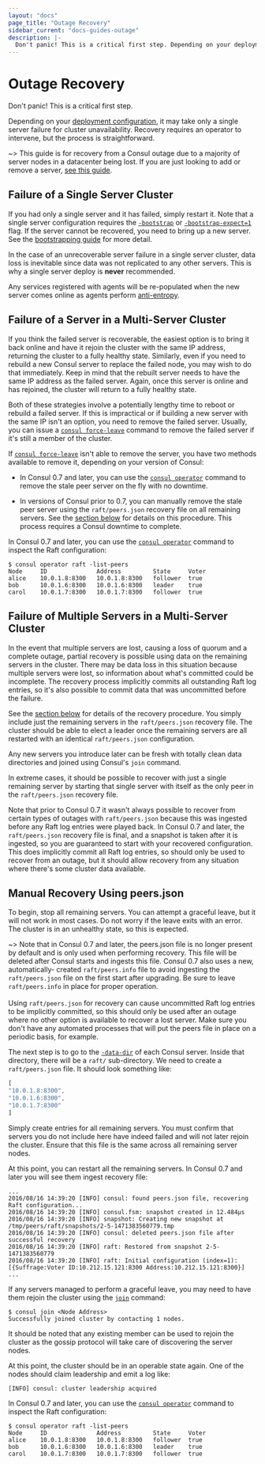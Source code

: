 ```yaml
---
layout: "docs"
page_title: "Outage Recovery"
sidebar_current: "docs-guides-outage"
description: |-
  Don't panic! This is a critical first step. Depending on your deployment configuration, it may take only a single server failure for cluster unavailability. Recovery requires an operator to intervene, but recovery is straightforward.
---
```


# Outage Recovery

Don't panic! This is a critical first step.

Depending on your
[deployment configuration](/docs/internals/consensus.html#deployment_table), it
may take only a single server failure for cluster unavailability. Recovery
requires an operator to intervene, but the process is straightforward.

~>  This guide is for recovery from a Consul outage due to a majority
of server nodes in a datacenter being lost. If you are just looking to
add or remove a server, [see this guide](/docs/guides/servers.html).

## Failure of a Single Server Cluster

If you had only a single server and it has failed, simply restart it.
Note that a single server configuration requires the
[`-bootstrap`](/docs/agent/options.html#_bootstrap) or
[`-bootstrap-expect=1`](/docs/agent/options.html#_bootstrap_expect) flag. If
the server cannot be recovered, you need to bring up a new server.
See the [bootstrapping guide](/docs/guides/bootstrapping.html) for more detail.

In the case of an unrecoverable server failure in a single server cluster, data
loss is inevitable since data was not replicated to any other servers. This is
why a single server deploy is **never** recommended.

Any services registered with agents will be re-populated when the new server
comes online as agents perform [anti-entropy](/docs/internals/anti-entropy.html).

## Failure of a Server in a Multi-Server Cluster

If you think the failed server is recoverable, the easiest option is to bring
it back online and have it rejoin the cluster with the same IP address, returning
the cluster to a fully healthy state. Similarly, even if you need to rebuild a
new Consul server to replace the failed node, you may wish to do that immediately.
Keep in mind that the rebuilt server needs to have the same IP address as the failed
server. Again, once this server is online and has rejoined, the cluster will return
to a fully healthy state.

Both of these strategies involve a potentially lengthy time to reboot or rebuild
a failed server. If this is impractical or if building a new server with the same
IP isn't an option, you need to remove the failed server. Usually, you can issue
a [`consul force-leave`](/docs/commands/force-leave.html) command to remove the failed
server if it's still a member of the cluster.

If [`consul force-leave`](/docs/commands/force-leave.html) isn't able to remove the
server, you have two methods available to remove it, depending on your version of Consul:

* In Consul 0.7 and later, you can use the [`consul operator`](/docs/commands/operator.html#raft-remove-peer)
command to remove the stale peer server on the fly with no downtime.

* In versions of Consul prior to 0.7, you can manually remove the stale peer
server using the `raft/peers.json` recovery file on all remaining servers. See
the [section below](#peers.json) for details on this procedure. This process
requires a Consul downtime to complete.

In Consul 0.7 and later, you can use the [`consul operator`](/docs/commands/operator.html#raft-list-peers)
command to inspect the Raft configuration:

```
$ consul operator raft -list-peers
Node     ID              Address         State     Voter
alice    10.0.1.8:8300   10.0.1.8:8300   follower  true
bob      10.0.1.6:8300   10.0.1.6:8300   leader    true
carol    10.0.1.7:8300   10.0.1.7:8300   follower  true
```

## Failure of Multiple Servers in a Multi-Server Cluster

In the event that multiple servers are lost, causing a loss of quorum and a
complete outage, partial recovery is possible using data on the remaining
servers in the cluster. There may be data loss in this situation because multiple
servers were lost, so information about what's committed could be incomplete.
The recovery process implicitly commits all outstanding Raft log entries, so
it's also possible to commit data that was uncommitted before the failure.

See the [section below](#peers.json) for details of the recovery procedure. You
simply include just the remaining servers in the `raft/peers.json` recovery file.
The cluster should be able to elect a leader once the remaining servers are all
restarted with an identical `raft/peers.json` configuration.

Any new servers you introduce later can be fresh with totally clean data directories
and joined using Consul's `join` command.

In extreme cases, it should be possible to recover with just a single remaining
server by starting that single server with itself as the only peer in the
`raft/peers.json` recovery file.

Note that prior to Consul 0.7 it wasn't always possible to recover from certain
types of outages with `raft/peers.json` because this was ingested before any Raft
log entries were played back. In Consul 0.7 and later, the `raft/peers.json`
recovery file is final, and a snapshot is taken after it is ingested, so you are
guaranteed to start with your recovered configuration. This does implicitly commit
all Raft log entries, so should only be used to recover from an outage, but it
should allow recovery from any situation where there's some cluster data available.

<a name="peers.json"></a>
## Manual Recovery Using peers.json

To begin, stop all remaining servers. You can attempt a graceful leave,
but it will not work in most cases. Do not worry if the leave exits with an
error. The cluster is in an unhealthy state, so this is expected.

~> Note that in Consul 0.7 and later, the peers.json file is no longer present
by default and is only used when performing recovery. This file will be deleted
after Consul starts and ingests this file. Consul 0.7 also uses a new, automatically-
created `raft/peers.info` file to avoid ingesting the `raft/peers.json` file on the
first start after upgrading. Be sure to leave `raft/peers.info` in place for proper
operation.
<br>
<br>
Using `raft/peers.json` for recovery can cause uncommitted Raft log entries to be
implicitly committed, so this should only be used after an outage where no
other option is available to recover a lost server. Make sure you don't have
any automated processes that will put the peers file in place on a periodic basis,
for example.

The next step is to go to the [`-data-dir`](/docs/agent/options.html#_data_dir)
of each Consul server. Inside that directory, there will be a `raft/`
sub-directory. We need to create a `raft/peers.json` file. It should look
something like:

```javascript
[
"10.0.1.8:8300",
"10.0.1.6:8300",
"10.0.1.7:8300"
]
```

Simply create entries for all remaining servers. You must confirm
that servers you do not include here have indeed failed and will not later
rejoin the cluster. Ensure that this file is the same across all remaining
server nodes.

At this point, you can restart all the remaining servers. In Consul 0.7 and
later you will see them ingest recovery file:

```text
...
2016/08/16 14:39:20 [INFO] consul: found peers.json file, recovering Raft configuration...
2016/08/16 14:39:20 [INFO] consul.fsm: snapshot created in 12.484µs
2016/08/16 14:39:20 [INFO] snapshot: Creating new snapshot at /tmp/peers/raft/snapshots/2-5-1471383560779.tmp
2016/08/16 14:39:20 [INFO] consul: deleted peers.json file after successful recovery
2016/08/16 14:39:20 [INFO] raft: Restored from snapshot 2-5-1471383560779
2016/08/16 14:39:20 [INFO] raft: Initial configuration (index=1): [{Suffrage:Voter ID:10.212.15.121:8300 Address:10.212.15.121:8300}]
...
```

If any servers managed to perform a graceful leave, you may need to have them
rejoin the cluster using the [`join`](/docs/commands/join.html) command:

```text
$ consul join <Node Address>
Successfully joined cluster by contacting 1 nodes.
```

It should be noted that any existing member can be used to rejoin the cluster
as the gossip protocol will take care of discovering the server nodes.

At this point, the cluster should be in an operable state again. One of the
nodes should claim leadership and emit a log like:

```text
[INFO] consul: cluster leadership acquired
```

In Consul 0.7 and later, you can use the [`consul operator`](/docs/commands/operator.html#raft-list-peers)
command to inspect the Raft configuration:

```
$ consul operator raft -list-peers
Node     ID              Address         State     Voter
alice    10.0.1.8:8300   10.0.1.8:8300   follower  true
bob      10.0.1.6:8300   10.0.1.6:8300   leader    true
carol    10.0.1.7:8300   10.0.1.7:8300   follower  true
```

